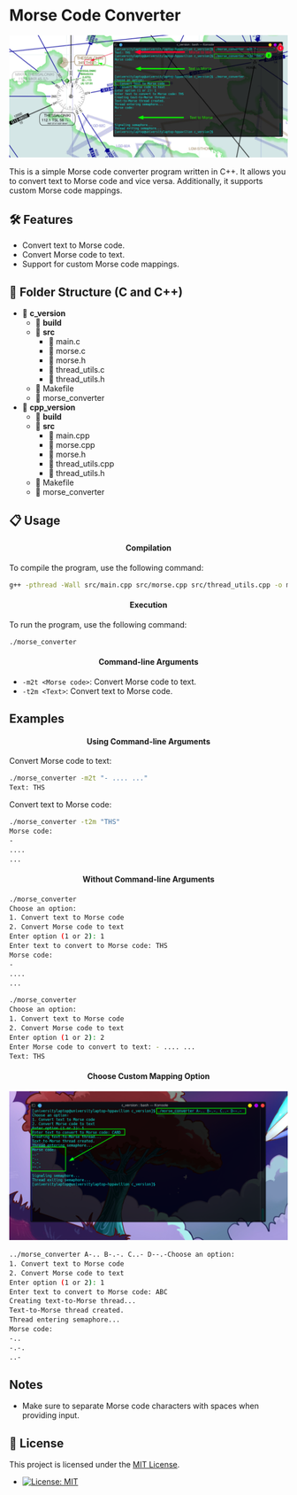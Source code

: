 # Morse Code Converter

![Project Image](ProjectImage.png)

This is a simple Morse code converter program written in C++. It allows you to convert text to Morse code and vice versa. Additionally, it supports custom Morse code mappings.

## 🛠️ Features

- Convert text to Morse code.
- Convert Morse code to text.
- Support for custom Morse code mappings.

## 📁 Folder Structure (C and C++)
  - 📁 **c_version**
    - 📂 **build**
    - 📁 **src**
      - 📄 main.c
      - 📄 morse.c
      - 📄 morse.h
      - 📄 thread_utils.c
      - 📄 thread_utils.h
    - 📄 Makefile
    - 📄 morse_converter  
  - 📁 **cpp_version**
    - 📂 **build**
    - 📁 **src**
      - 📄 main.cpp
      - 📄 morse.cpp
      - 📄 morse.h
      - 📄 thread_utils.cpp
      - 📄 thread_utils.h
    - 📄 Makefile
    - 📄 morse_converter  


## 📋 Usage

#### <div align="center">Compilation</div>

To compile the program, use the following command:

```bash
g++ -pthread -Wall src/main.cpp src/morse.cpp src/thread_utils.cpp -o morse_converter
```

#### <div align="center">Execution</div>

To run the program, use the following command:

```bash
./morse_converter
```
#### <div align="center">Command-line Arguments</div>

- `-m2t <Morse code>`: Convert Morse code to text.
- `-t2m <Text>`: Convert text to Morse code.

## Examples

#### <div align="center">Using Command-line Arguments</div>

Convert Morse code to text:

```bash
./morse_converter -m2t "- .... ..."
Text: THS
```

Convert text to Morse code:

```bash
./morse_converter -t2m "THS"
Morse code: 
-
....
...
```
#### <div align="center">Without Command-line Arguments</div>
```bash
./morse_converter
Choose an option:
1. Convert text to Morse code
2. Convert Morse code to text
Enter option (1 or 2): 1
Enter text to convert to Morse code: THS
Morse code: 
-
....
...
```

```bash
./morse_converter
Choose an option:
1. Convert text to Morse code
2. Convert Morse code to text
Enter option (1 or 2): 2
Enter Morse code to convert to text: - .... ...
Text: THS
```
#### <div align="center">Choose Custom Mapping Option</div>

![Project Image](CustomMapping.png)

```bash
../morse_converter A-.. B-.-. C..- D--.-Choose an option:
1. Convert text to Morse code
2. Convert Morse code to text
Enter option (1 or 2): 1
Enter text to convert to Morse code: ABC
Creating text-to-Morse thread...
Text-to-Morse thread created.
Thread entering semaphore...
Morse code: 
-..
-.-.
..-
```

## Notes

- Make sure to separate Morse code characters with spaces when providing input.

## 📜 License

This project is licensed under the [MIT License](LICENSE).

- [![License: MIT](https://img.shields.io/badge/License-MIT-yellow.svg)](https://opensource.org/licenses/MIT)